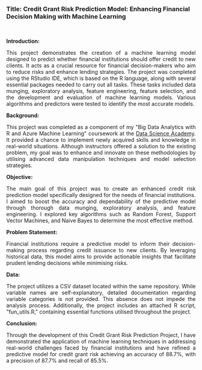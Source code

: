 <h3>Title: Credit Grant Risk Prediction Model: Enhancing Financial Decision Making with Machine Learning</h3><br>

**Introduction:**
<p align="justify">This project demonstrates the creation of a machine learning model designed to predict whether financial institutions should offer credit to new clients. It acts as a crucial resource for financial decision-makers who aim to reduce risks and enhance lending strategies. The project was completed using the RStudio IDE, which is based on the R language, along with several essential packages needed to carry out all tasks. These tasks included data munging, exploratory analysis, feature engineering, feature selection, and the development and evaluation of machine learning models. Various algorithms and predictors were tested to identify the most accurate models.</p>

**Background:**
<p align="justify">This project was completed as a component of my "Big Data Analytics with R and Azure Machine Learning" coursework at the <a href="https://www.datascienceacademy.com.br/" target="_blank">Data Science Academy</a>. It provided a chance to implement newly acquired skills and knowledge in real-world situations. Although instructors offered a solution to the existing problem, my goal was to enhance and innovate on these methodologies by utilising advanced data manipulation techniques and model selection strategies.</p>

**Objective:**
<p align="justify">The main goal of this project was to create an enhanced credit risk prediction model specifically designed for the needs of financial institutions. I aimed to boost the accuracy and dependability of the predictive model through thorough data munging, exploratory analysis, and feature engineering. I explored key algorithms such as Random Forest, Support Vector Machines, and Naive Bayes to determine the most effective method.</p>

**Problem Statement:**
<p align="justify">Financial institutions require a predictive model to inform their decision-making process regarding credit issuance to new clients. By leveraging historical data, this model aims to provide actionable insights that facilitate prudent lending decisions while minimising risks.</p>

**Data:**
<p align="justify">The project utilizes a CSV dataset located within the same repository. While variable names are self-explanatory, detailed documentation regarding variable categories is not provided. This absence does not impede the analysis process. Additionally, the project includes an attached R script, "fun_utils.R," containing essential functions utilised throughout the project.</p>

**Conclusion:**
<p align="justify">Through the development of this Credit Grant Risk Prediction Project, I have demonstrated the application of machine learning techniques in addressing real-world challenges faced by financial institutions and have refined a predictive model for credit grant risk achieving an accuracy of 88.7%, with a precision of 87.7% and recall of 85.5%.</p>
